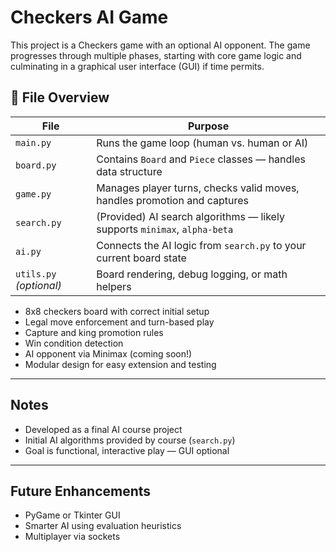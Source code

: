 # Checkers AI Game

This project is a Checkers game with an optional AI opponent. The game progresses through multiple phases, starting with core game logic and culminating in a graphical user interface (GUI) if time permits.


## 📁 File Overview

| File           | Purpose                                                                 |
|----------------|-------------------------------------------------------------------------|
| `main.py`      | Runs the game loop (human vs. human or AI)                              |
| `board.py`     | Contains `Board` and `Piece` classes — handles data structure           |
| `game.py`      | Manages player turns, checks valid moves, handles promotion and captures |
| `search.py`    | (Provided) AI search algorithms — likely supports `minimax`, `alpha-beta` |
| `ai.py`        | Connects the AI logic from `search.py` to your current board state      |
| `utils.py` *(optional)* | Board rendering, debug logging, or math helpers                |

- 8x8 checkers board with correct initial setup
- Legal move enforcement and turn-based play
- Capture and king promotion rules
- Win condition detection
- AI opponent via Minimax (coming soon!)
- Modular design for easy extension and testing

---

## Notes

- Developed as a final AI course project
- Initial AI algorithms provided by course (`search.py`)
- Goal is functional, interactive play — GUI optional

---

## Future Enhancements

- PyGame or Tkinter GUI
- Smarter AI using evaluation heuristics
- Multiplayer via sockets